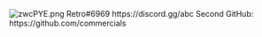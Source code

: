 <img src="https://i.vgy.me/zwcPYE.png" alt="zwcPYE.png">
Retro#6969
https://discord.gg/abc
Second GitHub: https://github.com/commercials
